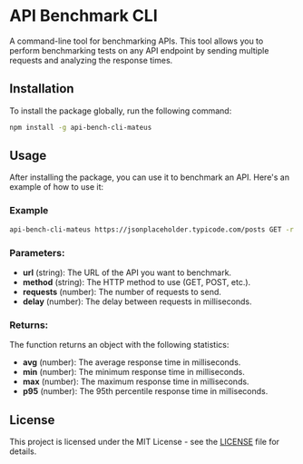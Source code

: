 
# API Benchmark CLI

A command-line tool for benchmarking APIs. This tool allows you to perform benchmarking tests on any API endpoint by sending multiple requests and analyzing the response times.

## Installation

To install the package globally, run the following command:

```bash
npm install -g api-bench-cli-mateus
```

## Usage

After installing the package, you can use it to benchmark an API. Here's an example of how to use it:

### Example

```bash
api-bench-cli-mateus https://jsonplaceholder.typicode.com/posts GET -r 5 -d 200
```

### Parameters:

- **url** (string): The URL of the API you want to benchmark.
- **method** (string): The HTTP method to use (GET, POST, etc.).
- **requests** (number): The number of requests to send.
- **delay** (number): The delay between requests in milliseconds.

### Returns:

The function returns an object with the following statistics:

- **avg** (number): The average response time in milliseconds.
- **min** (number): The minimum response time in milliseconds.
- **max** (number): The maximum response time in milliseconds.
- **p95** (number): The 95th percentile response time in milliseconds.

## License

This project is licensed under the MIT License - see the [LICENSE](LICENSE) file for details.
